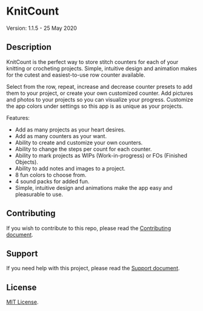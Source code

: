# KnitCount

Version: 1.1.5 - 25 May 2020

## Description

KnitCount is the perfect way to store stitch counters for each of your knitting or crocheting projects. Simple, intuitive design and animation makes for the cutest and easiest-to-use row counter available.

Select from the row, repeat, increase and decrease counter presets to add them to your project, or create your own customized counter. Add pictures and photos to your projects so you can visualize your progress. Customize the app colors under settings so this app is as unique as your projects.

Features:
* Add as many projects as your heart desires.
* Add as many counters as your want.
* Ability to create and customize your own counters.
* Ability to change the steps per count for each counter.
* Ability to mark projects as WIPs (Work-in-progress) or FOs (Finished Objects).
* Ability to add notes and images to a project.
* 8 fun colors to choose from.
* 4 sound packs for added fun.
* Simple, intuitive design and animations make the app easy and pleasurable to use.

## Contributing

If you wish to contribute to this repo, please read the [Contributing document](.github/CONTRIBUTING.md).

## Support

If you need help with this project, please read the [Support document](.github/SUPPORT.md).

## License

[MIT License](LICENSE).

